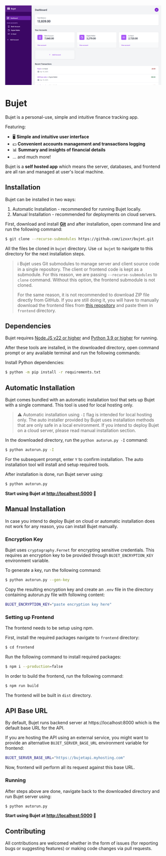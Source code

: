 ![Bujet Dashboard](assets_github/dashboard.png)

# Bujet
Bujet is a personal-use, simple and intuitive finance tracking app.

Featuring:

- 🖥️ **Simple and intuitive user interface**
- 💵 **Convenient accounts management and transactions logging**
- 📊 **Summary and insights of financial details**
- ... and much more!

Bujet is a **self hosted app** which means the server, databases, and frontend are
all ran and managed at user's local machine.

## Installation
Bujet can be installed in two ways:

1. Automatic Installation - recommended for running Bujet locally.
2. Manual Installation - recommended for deployments on cloud servers.

First, download and install **[Git](https://git-scm.com/downloads)** and after installation, open command line and run the following command:

```bash
$ git clone --recurse-submodules https://github.com/izxxr/bujet.git
```

All the files be cloned in `bujet` directory. Use `cd bujet` to navigate to this directory for the next installation steps.

> ℹ️ Bujet uses Git submodules to manage server and client source code in a single repository. The client or frontend code is kept as a submodule. For this reason, we are passing `--recurse-submodules` to `clone` command. Without this option, the frontend submodule is not cloned.
>
> For the same reason, it is not recommended to download ZIP file directly from GitHub. If you are still doing it, you will have to manually download the frontend files from [this repository](https://github.com/izxxr/bujet-client) and paste them in `frontend` directory.

## Dependencies
Bujet requires [Node.JS v22 or higher](https://nodejs.org/en/download) and [Python 3.9 or higher](https://python.org/downloads) for running.


After these tools are installed, in the downloaded directory, open command prompt or any available terminal and run the following commands:

Install Python dependencies:

```sh
$ python -m pip install -r requirements.txt
```

## Automatic Installation
Bujet comes bundled with an automatic installation tool that sets up Bujet with a single command. This tool is
used for local hosting only.

> ⚠️ Automatic installation using `-I` flag is intended for local hosting only. The auto installer provided by Bujet uses installation methods that are only safe in a local environment. If you intend to deploy Bujet on a cloud server, please read manual installation section.

In the downloaded directory, run the `python autorun.py -I` command:

```bash
$ python autorun.py -I
```

For the subsequent prompt, enter `Y` to confirm installation. The auto installation tool will install and setup required tools.

After installation is done, run Bujet server using:

```bash
$ python autorun.py
```

**Start using Bujet at [http://localhost:5000](http://localhost:5000) 🚀**

## Manual Installation
In case you intend to deploy Bujet on cloud or automatic installation does not work for any reason, you can install Bujet manually.

### Encryption Key
Bujet uses `cryptography.Fernet` for encrypting sensitive credentials. This requires an encryption key to be provided through `BUJET_ENCRYPTION_KEY` environment variable.

To generate a key, run the following command:

```bash
$ python autorun.py --gen-key
```

Copy the resulting encryption key and create an `.env` file in the directory containing autorun.py file with following content:

```bash
BUJET_ENCRYPTION_KEY="paste encryption key here"
```

### Setting up Frontend
The frontend needs to be setup using npm.

First, install the required packages navigate to `frontend` directory:

```bash
$ cd frontend
```

Run the following command to install required packages:

```bash
$ npm i --production=false
```

In order to build the frontend, run the following command:

```bash
$ npm run build
```

The frontend will be built in `dist` directory.

## API Base URL
By default, Bujet runs backend server at https://localhost:8000 which is the default base URL for the API.

If you are hosting the API using an external service, you might want to provide an alternative `BUJET_SERVER_BASE_URL` environment variable for frontend:

```bash
BUJET_SERVER_BASE_URL="https://bujetapi.myhosting.com"
```

Now, frontend will perform all its request against this base URL.

### Running
After steps above are done, navigate back to the downloaded directory and run Bujet server using:

```bash
$ python autorun.py
```

**Start using Bujet at [http://localhost:5000](http://localhost:5000) 🚀**

## Contributing
All contributions are welcomed whether in the form of issues (for reporting bugs or suggesting features) or making code changes via pull requests.
